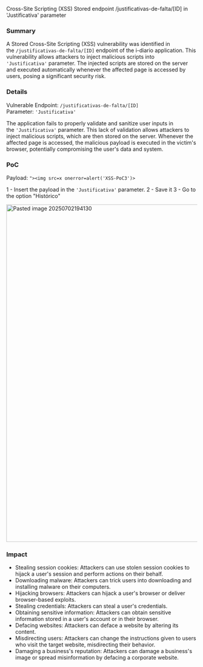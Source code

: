 Cross-Site Scripting (XSS) Stored endpoint /justificativas-de-falta/[ID] in 'Justificativa' parameter

### Summary

A Stored Cross-Site Scripting (XSS) vulnerability was identified in the `/justificativas-de-falta/[ID]` endpoint of the i-diario application. This vulnerability allows attackers to inject malicious scripts into `'Justificativa'` parameter. The injected scripts are stored on the server and executed automatically whenever the affected page is accessed by users, posing a significant security risk.

### Details

Vulnerable Endpoint: `/justificativas-de-falta/[ID]`
Parameter: `'Justificativa'`

The application fails to properly validate and sanitize user inputs in the `'Justificativa'` parameter. This lack of validation allows attackers to inject malicious scripts, which are then stored on the server. Whenever the affected page is accessed, the malicious payload is executed in the victim's browser, potentially compromising the user's data and system.

### PoC

Payload: `"><img src=x onerror=alert('XSS-PoC3')>`

1 - Insert the payload in the `'Justificativa'` parameter.
2 - Save it
3 - Go to the option "Histórico"

<img width="972" height="892" alt="Pasted image 20250702194130" src="https://github.com/user-attachments/assets/a30fc5ab-5dda-41dd-b245-8ceaa7739081" />


### Impact

- Stealing session cookies: Attackers can use stolen session cookies to hijack a user's session and perform actions on their behalf.
- Downloading malware: Attackers can trick users into downloading and installing malware on their computers.
- Hijacking browsers: Attackers can hijack a user's browser or deliver browser-based exploits.
- Stealing credentials: Attackers can steal a user's credentials.
- Obtaining sensitive information: Attackers can obtain sensitive information stored in a user's account or in their browser.
- Defacing websites: Attackers can deface a website by altering its content.
- Misdirecting users: Attackers can change the instructions given to users who visit the target website, misdirecting their behavior.
- Damaging a business's reputation: Attackers can damage a business's image or spread misinformation by defacing a corporate website.
